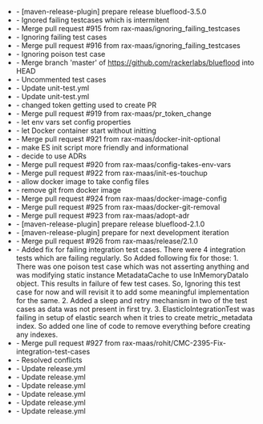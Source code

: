 * [](http://github.com/rohitsngh27/blueflood/commit/642c2fd7285d8ed23e000db9d5c5bc63fd564ad7) - [maven-release-plugin] prepare release blueflood-3.5.0
* [](http://github.com/rohitsngh27/blueflood/commit/e8301ed871f61e79b24109e0f0b54ec1fcb54bbc) - Ignored failing testcases which is intermitent
* [](http://github.com/rohitsngh27/blueflood/commit/c09bc96d38d6591fc970944d43bda912dd8fc17f) - Merge pull request #915 from rax-maas/ignoring_failing_testcases
* [](http://github.com/rohitsngh27/blueflood/commit/e3750d0271a44c4753fbcc1ce1641ac1b78f4c4b) - Ignoring failing test cases
* [](http://github.com/rohitsngh27/blueflood/commit/cdc6a8d1a8899cf111cb5563f48254af08cb028e) - Merge pull request #916 from rax-maas/ignoring_failing_testcases
* [](http://github.com/rohitsngh27/blueflood/commit/d6ba97ce9a2ea91a9a442fc083e076bbee50b0f9) - Ignoring poison test case
* [](http://github.com/rohitsngh27/blueflood/commit/4a60be9b24d3ed6a6ee1a8586c743e68b9e491b0) - Merge branch 'master' of https://github.com/rackerlabs/blueflood into HEAD
* [](http://github.com/rohitsngh27/blueflood/commit/701cd6490202445565f9d2db70e37c8de285c576) - Uncommented test cases
* [](http://github.com/rohitsngh27/blueflood/commit/28477bac7f40b947de4e8ca4d4a65122fb5dc43a) - Update unit-test.yml
* [](http://github.com/rohitsngh27/blueflood/commit/35e180078b70f462ffce83a581955a2cccafe7d3) - Update unit-test.yml
* [](http://github.com/rohitsngh27/blueflood/commit/8c6c0d76e4e0bc917f0fd7a86ebf7ca25af25ae9) - changed token getting used to create PR
* [](http://github.com/rohitsngh27/blueflood/commit/46f03c9befcaf2fb707417441e4fb4de4036ac8c) - Merge pull request #919 from rax-maas/pr_token_change
* [](http://github.com/rohitsngh27/blueflood/commit/9045c13d49b7c55c96f413fe5f15f72cea81b679) - let env vars set config properties
* [](http://github.com/rohitsngh27/blueflood/commit/5245418ad3e5e8b300eb0a095b41caf69ac96231) - let Docker container start without initting
* [](http://github.com/rohitsngh27/blueflood/commit/263da4b30248e23fd0d38340e768437ad694d0c4) - Merge pull request #921 from rax-maas/docker-init-optional
* [](http://github.com/rohitsngh27/blueflood/commit/788dafb17b4eb10e8f4f16e6a0b3225d9b262856) - make ES init script more friendly and informational
* [](http://github.com/rohitsngh27/blueflood/commit/fd41cb3d155847af2c2dc13f970d2779c4fd4098) - decide to use ADRs
* [](http://github.com/rohitsngh27/blueflood/commit/3bffbd5476de71b0032c4aeb23d269c2af69b5ee) - Merge pull request #920 from rax-maas/config-takes-env-vars
* [](http://github.com/rohitsngh27/blueflood/commit/f151d5bba9756b8ea68d6e253f26ae3539a2a455) - Merge pull request #922 from rax-maas/init-es-touchup
* [](http://github.com/rohitsngh27/blueflood/commit/7f38cc8d6e393f7f6eb8f004b2991f914615c6ba) - allow docker image to take config files
* [](http://github.com/rohitsngh27/blueflood/commit/23df33decabbbb23ede7ae38c5695efc12b890fa) - remove git from docker image
* [](http://github.com/rohitsngh27/blueflood/commit/c3c4d0a8f46f63842996548f6d8d8c3a532b0343) - Merge pull request #924 from rax-maas/docker-image-config
* [](http://github.com/rohitsngh27/blueflood/commit/b69cdb96aec30d8f62da6df1bfe87443d1b3511b) - Merge pull request #925 from rax-maas/docker-git-removal
* [](http://github.com/rohitsngh27/blueflood/commit/8548ca7f7461c5e6b3d70b0798199e6ff6073fcc) - Merge pull request #923 from rax-maas/adopt-adr
* [](http://github.com/rohitsngh27/blueflood/commit/22f8beaedf215c4d150bbe0e80001adba314d302) - [maven-release-plugin] prepare release blueflood-2.1.0
* [](http://github.com/rohitsngh27/blueflood/commit/1bdad9fd9404743ade3eb3353fb3e35ec39eeab6) - [maven-release-plugin] prepare for next development iteration
* [](http://github.com/rohitsngh27/blueflood/commit/fc271042c92a4d11703e8d4b717c89fcc16a2466) - Merge pull request #926 from rax-maas/release/2.1.0
* [](http://github.com/rohitsngh27/blueflood/commit/3ed455c8518a7d9e440ca804ef34ab6d962f65eb) - Added fix for failing integration test cases. There were 4 integration tests which are failing regularly. So Added following fix for those: 1. There was one poison test case  which was not asserting anything and was modifying static instance MetadataCache to use InMemoryDataIo object. This results in failure of few test cases. So, Ignoring this test case for now and will revisit it to add some meaningful implementation for the same. 2. Added a sleep and retry mechanism in two of the test cases as data was not present in first try. 3. ElasticIoIntegrationTest was failing in setup of elastic search when it tries to create metric_metadata index. So added one line of code to remove everything before creating any indexes.
* [](http://github.com/rohitsngh27/blueflood/commit/3ea3b50719486bd3c5b75b06f83af69d326c17bd) - Merge pull request #927 from rax-maas/rohit/CMC-2395-Fix-integration-test-cases
* [](http://github.com/rohitsngh27/blueflood/commit/5d9f7b799820963aa0fd42fe0cc620b69bb4ec48) - Resolved conflicts
* [](http://github.com/rohitsngh27/blueflood/commit/d0c7b4c0c6514d84d769928a9da79c9f90bf4416) - Update release.yml
* [](http://github.com/rohitsngh27/blueflood/commit/e6b745497bb19491ecb6d261d309dd2cb5339179) - Update release.yml
* [](http://github.com/rohitsngh27/blueflood/commit/8685a96b56b631073b9f53b01228bda8137c8850) - Update release.yml
* [](http://github.com/rohitsngh27/blueflood/commit/78d657bb423d1a013b49a56bf0f5fd678283cba0) - Update release.yml
* [](http://github.com/rohitsngh27/blueflood/commit/1213c693662bb3346dc21d7b2afb5951bbf73993) - Update release.yml
* [](http://github.com/rohitsngh27/blueflood/commit/051d64c614fe6cc4eb4024e32f5095d9e1815c29) - Update release.yml

